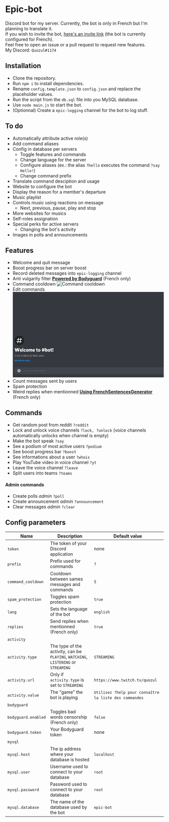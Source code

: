 # Epic-bot
Discord bot for my server. Currently, the bot is only in French but I'm planning to translate it.  
If you wish to invite the bot, [here's an invite link](https://discord.com/oauth2/authorize?client_id=660424710021971988&scope=bot&permissions=8) (the bot is currently configured for French).  
Feel free to open an issue or a pull request to request new features.  
My Discord: `Quozul#1174`

## Installation
* Clone the repository.
* Run `npm i` to install dependencies.
* Rename `config.template.json` to `config.json` and replace the placeholder values.
* Run the script from the `db.sql` file into you MySQL database.
* Use `node main.js` to start the bot.
* (Optionnal) Create a `epic-logging` channel for the bot to log stuff.

## To do
* Automatically attribute active role(s)
* Add command aliases
* Config in database per servers
    * Toggle features and commands
    * Change language for the server
    * Configure aliases (ex.: the alias `?hello` executes the command `?say Hello!`)
    * Change command prefix
* Translate command desciption and usage
* Website to configure the bot
* Display the reason for a member's departure
* Music playlist
* Controls music using reactions on message
    *  Next, previous, pause, play and stop
* More websites for musics
* Self-roles assignation
* Special perks for active servers
    * Changing the bot's activity
* Images in polls and announcements

## Features
* Welcome and quit message
* Boost progress bar on server boost
* Record deleted messages into `epic-logging` channel
* Anti vulgarity filter **[Powered by Bodyguard](https://developers.bodyguard.ai/)** (French only)
* Command cooldown ![Command cooldown](assets/cooldown.gif)
* Edit commands ![Command cooldown](assets/edit_command.gif)
* Count messages sent by users
* Spam protection
* Weird replies when mentionned **[Using FrenchSentencesGenerator](https://github.com/Klemek/FrenchSentencesGenerator)** (French only)

## Commands
* Get random post from reddit `?reddit`
* Lock and unlock voice channels `?lock, ?unlock` (voice channels automatically unlocks when channel is empty)
* Make the bot speak `?say`
* See a podium of most active users `?podium`
* See boost progress bar `?boost`
* See informations about a user `?whois`
* Play YouTube video in voice channel `?yt`
* Leave the voice channel `?leave`
* Split users into teams `?teams`

#### Admin commands
* Create polls *admin* `?poll`
* Create announcement *admin* `?announcement`
* Clear messages *admin* `?clear`

## Config parameters
Name | Description | Default value
--- | --- | ---
`token` | The token of your Discord application | none
`prefix` | Prefix used for commands | `?`
`command_cooldown` | Cooldown between sames messages and commands | `5`
`spam_protection` | Toggles spam protection | `true`
`lang` | Sets the language of the bot | `english`
`replies` | Send replies when mentionned (French only) | `true`
`activity` | |
`activity.type` | The type of the activity, can be `PLAYING`, `WATCHING`, `LISTENING` or `STREAMING` | `STREAMING`
`activity.url` | Only if `activity.type` is set to `STREAMING` | `https://www.twitch.tv/quozul`
`activity.value` | The "game" the bot is playing | `Utilisez ?help pour connaître la liste des commandes`
`bodyguard` | |
`bodyguard.enabled` | Toggles bad words censorship (French only) | `false`
`bodyguard.token` | Your Bodyguard token | none
`mysql` | |
`mysql.host` | The ip address where your database is hosted | `localhost`
`mysql.user` | Username used to connect to your database | `root`
`mysql.password` | Password used to connect to your database | `root`
`mysql.database` | The name of the database used by the bot | `epic-bot`